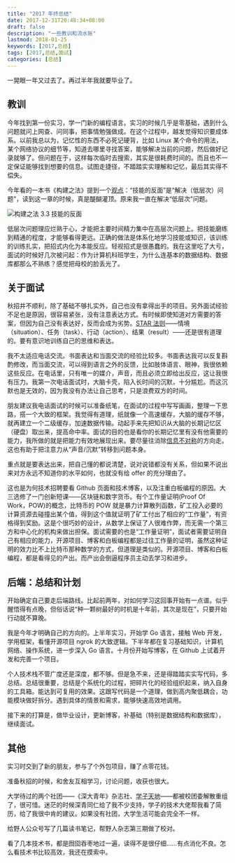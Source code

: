 ```yaml
---
title: "2017 年终总结"
date: 2017-12-31T20:48:34+08:00
draft: false
description: "一些教训和流水账"
lastmod: 2018-01-25
keywords: [2017,总结]
tags: [2017,总结,面试]
categories: [总结]
---
```


一晃眼一年又过去了。再过半年我就要毕业了。


## 教训

今年找到第一份实习，学一门新的编程语言。实习的时候几乎是零基础，遇到什么问题就问上网查、问同事，把事情勉强做成。在这个过程中，越发觉得知识要成体系。以前我总以为，记忆性的东西不必死记硬背，比如 Linux 某个命令的用法，某个网络协议的细节等，知道去哪里寻找答案，能够解决当前的问题，然后做好记录就够了。但问题在于，这样每次临时去搜索，其实是很耗费时间的。而且也不一定保证能够找到想要的信息。试图走捷径，不踏踏实实理解和记忆，最后其实得不偿失。

今年看的一本书《构建之法》提到一个[观点](http://www.cnblogs.com/xinz/archive/2011/08/07/2129751.html)：“技能的反面”是“解决（低层次）问题”，读到这一章的时候，真是醍醐灌顶。原来我一直在解决“低层次”问题。

![构建之法 3.3 技能的反面](2017-summarize-001.png)

低层次问题理应烂熟于心，才能把主要时间精力集中在高层次问题上。把技能磨练到精通的程度，才能够看得更远。正确的做法是体系化地学习技能或知识，该训练的训练扎实，把招式内化为本能反应。轻视招式是很愚蠢的。我在这里吃了大亏，面试的时候好几次被问起：作为计算机科班学生，为什么连基本的数据结构、数据库都那么不熟练？感觉把母校的脸丢光了。


## 关于面试

秋招并不顺利，除了基础不够扎实外，自己也没有拿得出手的项目。另外面试经验不足也是原因，很容易紧张，没有注意表达方式。有时候即使知道对方需要的答案，但因为自己没有表达好，反而会成为劣势。[STAR 法则](https://baike.baidu.com/item/STAR%E6%B3%95%E5%88%99)——情境（situation）、任务（task）、行动（action）、结果（result）——还是很有道理的。要有意识地训练自己的思维和表达。

我不太适应电话交流。书面表达和当面交流的经验比较多。书面表达我可以反复斟酌修改，而当面交流，可以得到语言之外的反馈，比如肢体语言、眼神，我很依赖这些反应。在电话里，只有唯一的媒介，声音，而且必须立即给出反应，这让我很有压力。我第一次电话面试时，大脑卡壳，陷入长时间的沉默，十分尴尬。而这沉默也是无效的，因为我没有办法让自己思考，只是浪费双方的时间。

朋友建议我电话面试的时候可以准备纸笔，在面试的过程中写写画画，整理一下思路，搭一个大致的框架。我觉得有道理，纸就像一个高速缓存，大脑的缓存不够，就再建立一个二级缓存，加速数据传输。动起手来先把知识从大脑的长期记忆区（硬盘）取出来，提高命中率。面试的目的也是看你的长期记忆里有没有他需要的能力，我所做的就是把能力有效地展现出来。要尽量往消除[信息不对称](https://zh.wikipedia.org/wiki/%E4%BF%A1%E6%81%AF%E4%B8%8D%E5%AF%B9%E7%A7%B0)的方向走。这也有助于把注意力从“声音/沉默”转移到问题本身。

重点就是要表达出来，把自己懂的都说清楚，说对说错都没有关系，但如果不说出来对方永远不知道你的水平如何，也就没有给 offer 的充分理由了。

这也是为何技术招聘要看 Github 页面和技术博客，以及注重白板编程的原因。大三选修了一门创新短课——区块链和数字货币。有个工作量证明(Proof Of Work，POW)的概念，比特币的 POW 就是暴力计算散列函数，矿工投入必要的计算资源去碰撞出某个值，得到这个值就证明了矿工付出了相应的“工作量”，有资格得到奖励。这是个很巧妙的设计，从数学上保证了人很难作弊，而无需一个第三方和中心化的机构来做出担保。面试需要的也是“工作量证明”，面试者需要证明自己有相应的能力，开源项目、博客和白板编程都是过往工作量的证明，虽然这种证明的效力比不上比特币那种数学的方式，但道理是类似的。开源项目、博客和白板编程，都是看得见的产出。而产出会倒逼程序员主动去学习和进步。



## 后端：总结和计划

开始确定自己要走后端路线。比起前两年，对如何学习这回事开始有一点谱。似乎醒悟得有点晚，但俗话说“种一颗树最好的时机是十年前，其次是现在”，只要开始行动就不算晚。

我是今年才明确自己的方向的。上半年实习，开始学 Go 语言，接触 Web 开发，学用框架，看懂开源项目 ngrok 的大致逻辑。下半年都在复习基础知识，计算机网络、操作系统，进一步深入 Go 语言。十月份开始写博客，在 Github 上试着开发和完善一个项目。

个人技术栈不管广度还是深度，都不够。但是急不来，还是得踏踏实实写代码，多总结。总结很重要，总结是个系统化的过程，把碎片化的经验组织起来，纳入自身的工具箱。能达到可复用的效果。这跟写代码是一个道理，做到高内聚低耦合，功能模块做好拆分。遇到具体的情景和需求，能够快速高效地调用。

接下来的打算是，做毕业设计，更新博客，补基础（特别是数据结构和数据库），继续面试。


## 其他

实习时交到了新的朋友，参与了个外包项目，赚了点零花钱。

准备秋招的时候，和舍友互相学习，讨论问题，收获也很大。

大学待过的两个社团——《深大青年》杂志社、[学子天地](http://stu.szu.edu.cn/)——都被校团委解散重组了，很可惜。迷茫的时候深青同仁给了我不少支持，学子的技术大佬帮我看了简历，给了我很中肯的建议。如果没有社团，大学生活可能会完全不一样。

给野人公众号写了几篇读书笔记，帮野人杂志第三期做了校对。

看了几本技术书，都是囫囵吞枣地过一遍，读得不是很仔细……有点消化不良。怎么看技术书比较高效，我还在摸索中。
